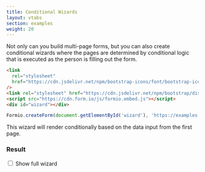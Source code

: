 ```yaml
---
title: Conditional Wizards
layout: vtabs
section: examples
weight: 20
---
```


Not only can you build multi-page forms, but you can also create conditional wizards where the pages are determined by
conditional logic that is executed as the person is filling out the form.

```html
<link
  rel="stylesheet"
  href="https://cdn.jsdelivr.net/npm/bootstrap-icons/font/bootstrap-icons.css"
/>
<link rel="stylesheet" href="https://cdn.jsdelivr.net/npm/bootstrap/dist/css/bootstrap.min.css" />
<script src="https://cdn.form.io/js/formio.embed.js"></script>
<div id="wizard"></div>
```

```js
Formio.createForm(document.getElementById('wizard'), 'https://examples.form.io/conditionalwizard');
```

This wizard will render conditionally based on the data input from the first page.

<h3>Result</h3>
<label><input type="checkbox" id="showfull" /> Show full wizard</label>
<div class="card card-body bg-light">
  <div id="wizard"></div>
  <script type="text/javascript">
  Formio.createForm(document.getElementById('wizard'), 'https://examples.form.io/conditionalwizard').then(function(wizard) {
    document.getElementById('showfull').addEventListener('click', function(event) {
      var updatedWizardSchema = Object.assign({}, wizard.wizard, { full: event.target.checked });
      wizard.setForm(updatedWizardSchema);
    });
  });
  </script>
</div>
